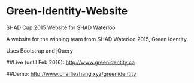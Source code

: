 # Green-Identity-Website
SHAD Cup 2015 Website for SHAD Waterloo

A website for the winning team from SHAD Waterloo 2015, Green Identity. 

Uses Bootstrap and jQuery

##Live (until Feb 2016): http://www.greenidentity.ca

##Demo: http://www.charliezhang.xyz/greenidentity
